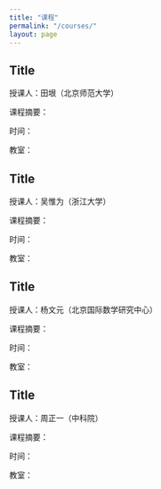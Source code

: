 ```yaml
---
title: "课程"
permalink: "/courses/"
layout: page
---
```


## Title
授课人：田垠（北京师范大学）

课程摘要：

时间：

教室：


## Title
授课人：吴惟为（浙江大学）

课程摘要：

时间：

教室：


## Title
授课人：杨文元（北京国际数学研究中心）

课程摘要：

时间：

教室：


## Title
授课人：周正一（中科院）

课程摘要：

时间：

教室：


